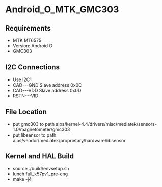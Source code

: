 # Android_O_MTK_GMC303

Requirements
-----------
- MTK MT6575 
- Version: Android O
- GMC303

I2C Connections
-----------
- Use I2C1
- CAD---GND Slave address 0x0C
- CAD---VDD Slave address 0x0D
- RSTN---VID

File Location
-----------
- put gmc303 to path alps/kernel-4.4/drivers/misc/mediatek/sensors-1.0/magnetometer/gmc303 
- put libsensor to path alps/vendor/mediatek/proprietary/hardware/libsensor

Kernel and HAL Build
-----------
- source ./build/envsetup.sh
- lunch full_k57pv1_pre-eng
- make -j4
